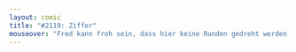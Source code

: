 ```yaml
---
layout: comic
title: "#2119: Ziffer"
mouseover: "Fred kann froh sein, dass hier keine Runden gedreht werden."
---
```

